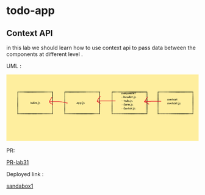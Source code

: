 # todo-app

## Context API
 in this lab we should learn how to use context api to pass data between the components at different level .


UML :

![](lab31.PNG)


PR:

[PR-lab31](https://github.com/sbkhaloof/todo-app/pull/3)

Deployed link :

[sandabox1](https://d26wn.csb.app/)